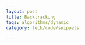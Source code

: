 ```yaml
---
layout: post
title: Backtracking
tags: algorithms/dynamic
category: tech/code/snippets
 
---
```


<script src="https://gist.github.com/selimslab/cacde8c035101d3688ff4189e9e979de.js"></script>